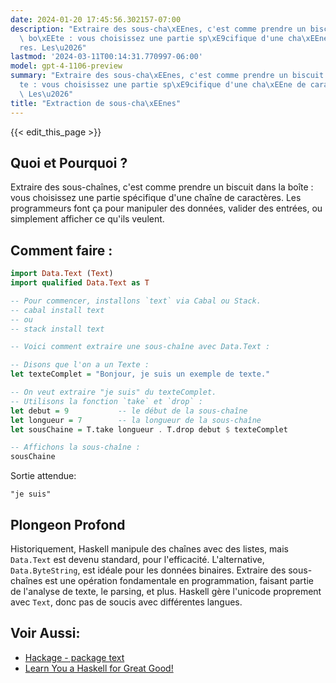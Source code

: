 ```yaml
---
date: 2024-01-20 17:45:56.302157-07:00
description: "Extraire des sous-cha\xEEnes, c'est comme prendre un biscuit dans la\
  \ bo\xEEte : vous choisissez une partie sp\xE9cifique d'une cha\xEEne de caract\xE8\
  res. Les\u2026"
lastmod: '2024-03-11T00:14:31.770997-06:00'
model: gpt-4-1106-preview
summary: "Extraire des sous-cha\xEEnes, c'est comme prendre un biscuit dans la bo\xEE\
  te : vous choisissez une partie sp\xE9cifique d'une cha\xEEne de caract\xE8res.\
  \ Les\u2026"
title: "Extraction de sous-cha\xEEnes"
---
```


{{< edit_this_page >}}

## Quoi et Pourquoi ?
Extraire des sous-chaînes, c'est comme prendre un biscuit dans la boîte : vous choisissez une partie spécifique d'une chaîne de caractères. Les programmeurs font ça pour manipuler des données, valider des entrées, ou simplement afficher ce qu'ils veulent.

## Comment faire :
```Haskell
import Data.Text (Text)
import qualified Data.Text as T

-- Pour commencer, installons `text` via Cabal ou Stack.
-- cabal install text
-- ou
-- stack install text

-- Voici comment extraire une sous-chaîne avec Data.Text :

-- Disons que l'on a un Texte :
let texteComplet = "Bonjour, je suis un exemple de texte."

-- On veut extraire "je suis" du texteComplet.
-- Utilisons la fonction `take` et `drop` :
let debut = 9           -- le début de la sous-chaîne
let longueur = 7        -- la longueur de la sous-chaîne
let sousChaine = T.take longueur . T.drop debut $ texteComplet

-- Affichons la sous-chaîne :
sousChaine
```
Sortie attendue:
```
"je suis"
```

## Plongeon Profond
Historiquement, Haskell manipule des chaînes avec des listes, mais `Data.Text` est devenu standard, pour l'efficacité. L'alternative, `Data.ByteString`, est idéale pour les données binaires. Extraire des sous-chaînes est une opération fondamentale en programmation, faisant partie de l'analyse de texte, le parsing, et plus. Haskell gère l'unicode proprement avec `Text`, donc pas de soucis avec différentes langues.

## Voir Aussi:
- [Hackage - package text](https://hackage.haskell.org/package/text)
- [Learn You a Haskell for Great Good!](http://learnyouahaskell.com/)
